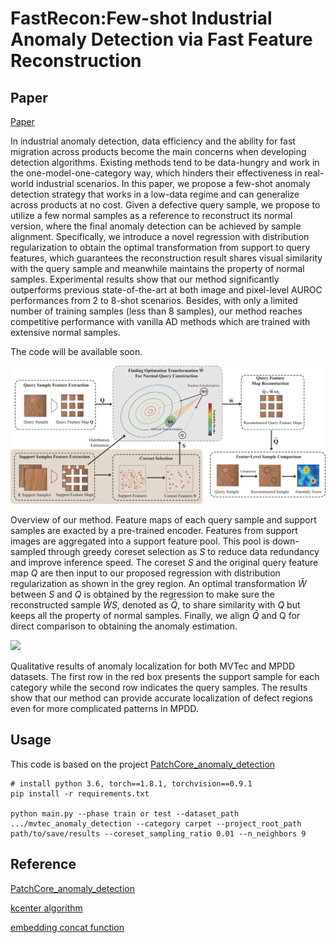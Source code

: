 # FastRecon:Few-shot Industrial Anomaly Detection via Fast Feature Reconstruction

Paper
---------------

[Paper](https://paperswithcode.com/paper/fastrecon-few-shot-industrial-anomaly)

In industrial anomaly detection, data efficiency and the ability for fast migration across products become the main concerns when developing detection algorithms. Existing methods tend to be data-hungry and work in the one-model-one-category way, which hinders their effectiveness in real-world industrial scenarios. In this paper, we propose a few-shot anomaly detection strategy that works in a low-data regime and can generalize across products at no cost. Given a defective query sample, we propose to utilize a few normal samples as a reference to reconstruct its normal version, where the final anomaly detection can be achieved by sample alignment. Specifically, we introduce a novel regression with distribution regularization to obtain the optimal transformation from support to query features, which guarantees the reconstruction result shares visual similarity with the query sample and meanwhile maintains the property of normal samples. Experimental results show that our method significantly outperforms previous state-of-the-art at both image and pixel-level AUROC performances from 2 to 8-shot scenarios. Besides, with only a limited number of training samples (less than 8 samples), our method reaches competitive performance with vanilla AD methods which are trained with extensive normal samples.

The code will be available soon.

![](captures/main_00.png)

Overview of our method. Feature maps of each query sample and support samples are exacted by a pre-trained encoder. Features from support images are aggregated into a support feature pool. This pool is down-sampled through greedy coreset selection as $S$ to reduce data redundancy and improve inference speed. The coreset $S$ and the original query feature map $Q$ are then input to our proposed regression with distribution regularization as shown in the grey region. An optimal transformation $\bar{W}$ between $S$ and $Q$ is obtained by the regression to make sure the reconstructed sample $\bar{W} S$, denoted as $\bar{Q}$, to share similarity with $Q$ but keeps all the property of normal samples. Finally, we align $\bar{Q}$ and Q for direct comparison to obtaining the anomaly estimation.

![](captures/results_00.png)

Qualitative results of anomaly localization for both MVTec and MPDD datasets. The first row in the red box presents the support sample for each category while the second row indicates the query samples. The results show that our method can provide accurate localization of defect regions even for more complicated patterns in MPDD.

Usage
---------------

This code is based on the project [PatchCore_anomaly_detection](https://github.com/hcw-00/PatchCore_anomaly_detection#usage)

```
# install python 3.6, torch==1.8.1, torchvision==0.9.1
pip install -r requirements.txt

python main.py --phase train or test --dataset_path .../mvtec_anomaly_detection --category carpet --project_root_path path/to/save/results --coreset_sampling_ratio 0.01 --n_neighbors 9
```

Reference
---------------
[PatchCore_anomaly_detection](https://github.com/hcw-00/PatchCore_anomaly_detection#usage)

[kcenter algorithm](https://github.com/google/active-learning)

[embedding concat function](https://github.com/xiahaifeng1995/PaDiM-Anomaly-Detection-Localization-master)





